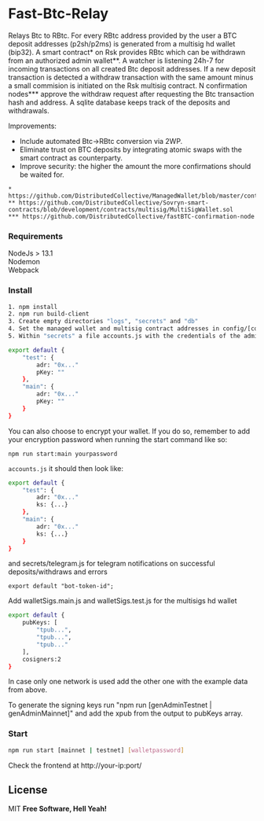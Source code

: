 # Fast-Btc-Relay

Relays Btc to RBtc. 
For every RBtc address provided by the user a BTC deposit addresses (p2sh/p2ms) is generated from a multisig hd wallet (bip32).
A smart contract* on Rsk provides RBtc which can be withdrawn from an authorized admin wallet**.
A watcher is listening 24h-7 for incoming transactions on all created Btc deposit addresses. If a new deposit transaction is detected a withdraw transaction with the same amount minus a small commision is initiated on the Rsk multisig contract. N confirmation nodes*** approve the withdraw request after requesting the Btc transaction hash and address. A sqlite database keeps track of the deposits and withdrawals.

Improvements:
- Include automated Btc->RBtc conversion via 2WP.
- Eliminate trust on BTC deposits by integrating atomic swaps with the smart contract as counterparty.
- Improve security: the higher the amount the more confirmations should be waited for. 

```
* https://github.com/DistributedCollective/ManagedWallet/blob/master/contracts/ManagedWallet.sol
** https://github.com/DistributedCollective/Sovryn-smart-contracts/blob/development/contracts/multisig/MultiSigWallet.sol
*** https://github.com/DistributedCollective/fastBTC-confirmation-node
```

### Requirements

NodeJs > 13.1  
Nodemon  
Webpack  


### Install

```sh
1. npm install
2. npm run build-client
3. Create empty directories "logs", "secrets" and "db"
4. Set the managed wallet and multisig contract addresses in config/[config_mainnet | config_testnet] 
5. Within "secrets" a file accounts.js with the credentials of the admin wallet

export default {
    "test": {
        adr: "0x..."
        pKey: ""
    },
    "main": {
        adr: "0x..."
        pKey: ""
    }
}
```

You can also choose to encrypt your wallet. If you do so, remember to add your encryption password when running the start command like so:

```
npm run start:main yourpassword
``` 
`accounts.js` it should then look like:

```sh
export default {
    "test": {
        adr: "0x..."
        ks: {...}
    },
    "main": {
        adr: "0x..."
        ks: {...}
    }
}
```

and secrets/telegram.js for telegram notifications on successful deposits/withdraws and errors

```
export default "bot-token-id";
```
  
Add walletSigs.main.js  and walletSigs.test.js for the multisigs hd wallet  

```sh
export default {
    pubKeys: [
        "tpub...",
        "tpub...",
        "tpub..."
    ],
    cosigners:2
} 
```
In case only one network is used add the other one with the example data from above.

To generate the signing keys run "npm run [genAdminTestnet | genAdminMainnet]" and add the xpub from the output to pubKeys array. 



### Start

```sh
npm run start [mainnet | testnet] [walletpassword]
```
Check the frontend at http://your-ip:port/ 


License
----

MIT
**Free Software, Hell Yeah!**